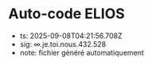 # Auto-code ELIOS
- ts: 2025-09-08T04:21:56.708Z
- sig: ∞.je.toi.nous.432.528
- note: fichier généré automatiquement